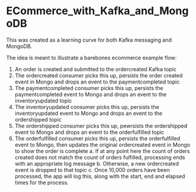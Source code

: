 # ECommerce_with_Kafka_and_MongoDB
 
This was created as a learning curve for both Kafka messaging and MongoDB.

The idea is meant to illustrate a barebones ecommerce example flow:
1. An order is created and submitted to the ordercreated Kafka topic
2. The ordercreated consumer picks this up, persists the order created event in Mongo and drops an event to the paymentcompleted topic
3. The paymentcompleted consumer picks this up, persists the paymentcompleted event to Mongo and drops an event to the inventoryupdated topic
4. The inventoryupdated consumer picks this up, persists the inventoryupdated event to Mongo and drops an event to the ordershipped topic
5. The ordershipped consumer picks this up, pewrsists the ordershipped event to Mongo and drops an event to the orderfulfilled topic
6. The orderfulfilled consumer picks this up, persists the orderfulfilled event to Mongo, then updates the original ordercreated event in Mongo to show the order is complete
 a. If at any point here the count of orders created does not match the count of orders fulfilled, processing ends with an appropriate log message
 b. Otherwise, a new ordercreated event is dropped to that topic
 c. Once 10,000 orders have been processed, the app will log this, along with the start, end and elapsed times for the process.

